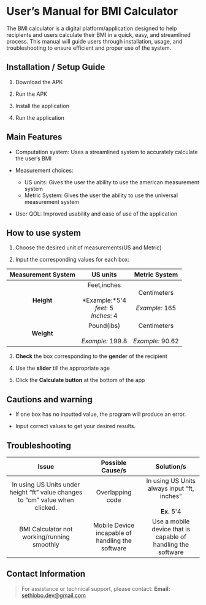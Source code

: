 ﻿# User’s Manual for BMI Calculator
The BMI calculator is a digital platform/application designed to help recipients and users calculate their BMI in a quick, easy, and streamlined process. This manual will guide users through installation, usage, and troubleshooting to ensure efficient and proper use of the system.

## Installation / Setup Guide
1.  Download the APK
    
2.  Run the APK
    
3.  Install the application
    
4.  Run the application

## Main Features
-   Computation system: Uses a streamlined system to accurately calculate the user’s BMI

-   Measurement choices:

    -   US units: Gives the user the ability to use the american measurement system
    -   Metric System: Gives the user the ability to use the universal measurement system
    
-   User QOL: Improved usability and ease of use of the application
## How to use system
1.  Choose the desired unit of measurements(US and Metric)
    
2.  Input the corresponding values for each box:

| Measurement System| US units | Metric System|  
| :--------: | :------: | :--------:|  
| **Height**| Feet,inches<br><br> *Example:*5'4 <br>*feet*: 5 <br>*Inches*: 4|Centimeters<br><br> *Example:* 165 |  
| **Weight**| Pound(lbs)<br><br> *Example:* 199.8|Centimeters<br><br> *Example:* 90.62 |  
3.  **Check** the box corresponding to the **gender** of the recipient
    
4.  Use the **slider** till the appropriate age
    
5.  Click the **Calculate button** at the bottom of the app

## Cautions and warning
-   If one box has no inputted value, the program will produce an error.
    
-   Input correct values to get your desired results.

## Troubleshooting
| Issue| **Possible Cause/s** | **Solution/s**|  
| :--------: | :------: | :--------:|  
| In using US Units under height “ft” value changes to “cm” value when clicked.|Overlapping code|In using US Units always input “ft, inches” <br> <br> **Ex.** 5'4 |  
| BMI Calculator not working/running smoothly| Mobile Device incapable of handling the software|Use a mobile device that is capable of handling the software |  

## **Contact Information**

>For assistance or technical support, please contact:
**Email:** sethlobo.dev@gmail.com
